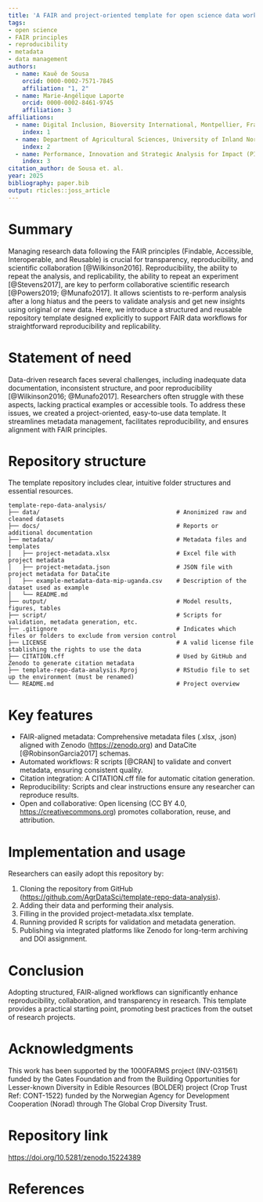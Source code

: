 ```yaml
---
title: 'A FAIR and project-oriented template for open science data workflows'
tags:
- open science
- FAIR principles
- reproducibility
- metadata
- data management
authors:
  - name: Kauê de Sousa
    orcid: 0000-0002-7571-7845
    affiliation: "1, 2"
  - name: Marie-Angélique Laporte
    orcid: 0000-0002-8461-9745
    affiliation: 3
affiliations:
  - name: Digital Inclusion, Bioversity International, Montpellier, France
    index: 1
  - name: Department of Agricultural Sciences, University of Inland Norway, Hamar, Norway
    index: 2
  - name: Performance, Innovation and Strategic Analysis for Impact (PISA4), Bioversity International, Montpellier, France
    index: 3
citation_author: de Sousa et. al.
year: 2025
bibliography: paper.bib
output: rticles::joss_article
---
```


# Summary

Managing research data following the FAIR principles (Findable, Accessible, Interoperable, and Reusable) is crucial for transparency, reproducibility, and scientific collaboration [@Wilkinson2016]. Reproducibility, the ability to repeat the analysis, and replicability, the ability to repeat an experiment [@Stevens2017], are key to perform collaborative scientific research [@Powers2019; @Munafo2017]. It allows scientists to re-perform analysis after a long hiatus and the peers to validate analysis and get new insights using original or new data. Here, we introduce a structured and reusable repository template designed explicitly to support FAIR data workflows for straightforward reproducibility and replicability.  

# Statement of need

Data-driven research faces several challenges, including inadequate data documentation, inconsistent structure, and poor reproducibility [@Wilkinson2016; @Munafo2017]. Researchers often struggle with these aspects, lacking practical examples or accessible tools. To address these issues, we created a project-oriented, easy-to-use data template. It streamlines metadata management, facilitates reproducibility, and ensures alignment with FAIR principles.

# Repository structure

The template repository includes clear, intuitive folder structures and essential resources.

```text
template-repo-data-analysis/
├── data/                                       # Anonimized raw and cleaned datasets
├── docs/                                       # Reports or additional documentation
├── metadata/                                   # Metadata files and templates
│   ├── project-metadata.xlsx                   # Excel file with project metadata
│   ├── project-metadata.json                   # JSON file with project metadata for DataCite
│   ├── example-metadata-data-mip-uganda.csv    # Description of the dataset used as example
│   └── README.md    
├── output/                                     # Model results, figures, tables
├── script/                                     # Scripts for validation, metadata generation, etc.
├── .gitignore                                  # Indicates which files or folders to exclude from version control
├── LICENSE                                     # A valid license file stablishing the rights to use the data
├── CITATION.cff                                # Used by GitHub and Zenodo to generate citation metadata
├── template-repo-data-analysis.Rproj           # RStudio file to set up the environment (must be renamed)
└── README.md                                   # Project overview
```

# Key features

- FAIR-aligned metadata: Comprehensive metadata files (.xlsx, .json) aligned with Zenodo (https://zenodo.org) and DataCite [@RobinsonGarcia2017] schemas.
- Automated workflows: R scripts [@CRAN] to validate and convert metadata, ensuring consistent quality.
- Citation integration: A CITATION.cff file for automatic citation generation.
- Reproducibility: Scripts and clear instructions ensure any researcher can reproduce results.
- Open and collaborative: Open licensing (CC BY 4.0, https://creativecommons.org) promotes collaboration, reuse, and attribution.

# Implementation and usage

Researchers can easily adopt this repository by:

1. Cloning the repository from GitHub (https://github.com/AgrDataSci/template-repo-data-analysis).
2. Adding their data and performing their analysis.
3. Filling in the provided project-metadata.xlsx template.
4. Running provided R scripts for validation and metadata generation.
5. Publishing via integrated platforms like Zenodo for long-term archiving and DOI assignment.

# Conclusion

Adopting structured, FAIR-aligned workflows can significantly enhance reproducibility, collaboration, and transparency in research. This template provides a practical starting point, promoting best practices from the outset of research projects.

# Acknowledgments 
This work has been supported by the 1000FARMS project (INV-031561) funded by the Gates Foundation and from the Building Opportunities for Lesser-known Diversity in Edible Resources (BOLDER) project (Crop Trust Ref: CONT-1522) funded by the Norwegian Agency for Development Cooperation (Norad) through The Global Crop Diversity Trust.

# Repository link
https://doi.org/10.5281/zenodo.15224389

# References

